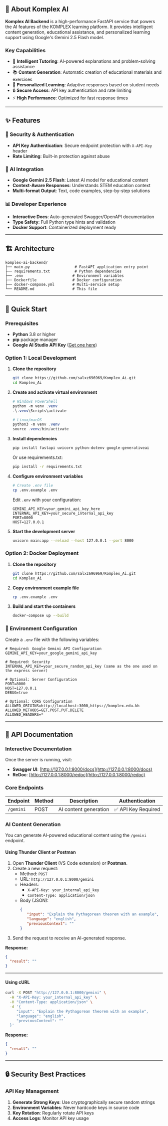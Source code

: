 ## 🌟 About Komplex AI

**Komplex AI Backend** is a high-performance FastAPI service that powers the AI features of the KOMPLEX learning platform. It provides intelligent content generation, educational assistance, and personalized learning support using Google's Gemini 2.5 Flash model.

### Key Capabilities

- 🧠 **Intelligent Tutoring**: AI-powered explanations and problem-solving assistance
- 📚 **Content Generation**: Automatic creation of educational materials and exercises  
- 🎯 **Personalized Learning**: Adaptive responses based on student needs
- 🔒 **Secure Access**: API key authentication and rate limiting
- ⚡ **High Performance**: Optimized for fast response times

---

## ✨ Features

### 🔐 Security & Authentication
- **API Key Authentication**: Secure endpoint protection with `X-API-Key` header
- **Rate Limiting**: Built-in protection against abuse

### 🤖 AI Integration
- **Google Gemini 2.5 Flash**: Latest AI model for educational content
- **Context-Aware Responses**: Understands STEM education context
- **Multi-format Output**: Text, code examples, step-by-step solutions



### 📊 Developer Experience
- **Interactive Docs**: Auto-generated Swagger/OpenAPI documentation
- **Type Safety**: Full Python type hints and validation
- **Docker Support**: Containerized deployment ready

---

## 🏗️ Architecture

```
komplex-ai-backend/
├── main.py                    # FastAPI application entry point
├── requirements.txt           # Python dependencies
├── .env                      # Environment variables
├── Dockerfile                # Docker configuration
├── docker-compose.yml        # Multi-service setup
└── README.md                 # This file
```

---

## 🚀 Quick Start

### Prerequisites

- **Python** 3.8 or higher
- **pip** package manager
- **Google AI Studio API Key** ([Get one here](https://makersuite.google.com/app/apikey))

### Option 1: Local Development

1. **Clone the repository**
   ```bash
   git clone https://github.com/salxz696969/Komplex_Ai.git
   cd Komplex_Ai
   ```

2. **Create and activate virtual environment**
   ```powershell
   # Windows PowerShell
   python -m venv .venv
   .\.venv\Scripts\activate

   # Linux/macOS
   python3 -m venv .venv
   source .venv/bin/activate
   ```

3. **Install dependencies**
   ```bash
   pip install fastapi uvicorn python-dotenv google-generativeai
   ```
   
   Or use requirements.txt:
   ```bash
   pip install -r requirements.txt
   ```

4. **Configure environment variables**
   ```bash
   # Create .env file
   cp .env.example .env
   ```
   
   Edit `.env` with your configuration:
   ```env
   GEMINI_API_KEY=your_gemini_api_key_here
   INTERNAL_API_KEY=your_secure_internal_api_key
   PORT=8000
   HOST=127.0.0.1
   ```

5. **Start the development server**
   ```bash
   uvicorn main:app --reload --host 127.0.0.1 --port 8000
   ```

### Option 2: Docker Deployment

1. **Clone the repository**
   ```bash
   git clone https://github.com/salxz696969/Komplex_Ai.git
   cd Komplex_Ai
   ```

2. **Copy environment example file**
   ```bash
   cp .env.example .env
   ```

3. **Build and start the containers**
   ```bash
   docker-compose up --build
   ```


### 🔧 Environment Configuration

Create a `.env` file with the following variables:

```env
# Required: Google Gemini API Configuration
GEMINI_API_KEY=your_google_gemini_api_key

# Required: Security
INTERNAL_API_KEY=your_secure_random_api_key (same as the one used on the express server)

# Optional: Server Configuration
PORT=8000
HOST=127.0.0.1
DEBUG=true

# Optional: CORS Configuration
ALLOWED_ORIGINS=http://localhost:3000,https://komplex.edu.kh
ALLOWED_METHODS=GET,POST,PUT,DELETE
ALLOWED_HEADERS=*
```

---

## 📡 API Documentation

### Interactive Documentation

Once the server is running, visit:
- **Swagger UI**: [http://127.0.0.1:8000/docs](http://127.0.0.1:8000/docs)
- **ReDoc**: [http://127.0.0.1:8000/redoc](http://127.0.0.1:8000/redoc)

### Core Endpoints

| Endpoint | Method | Description | Authentication |
|----------|--------|-------------|----------------|
| `/gemini` | POST | AI content generation | ✅ API Key Required |


### AI Content Generation

You can generate AI-powered educational content using the `/gemini` endpoint.

#### Using Thunder Client or Postman

1. Open **Thunder Client** (VS Code extension) or **Postman**.
2. Create a new request:
    - Method: `POST`
    - URL: `http://127.0.0.1:8000/gemini`
    - Headers:
      - `X-API-Key: your_internal_api_key`
      - `Content-Type: application/json`
    - Body (JSON):
      ```json
      {
         "input": "Explain the Pythagorean theorem with an example",
         "language": "english",
         "previousContext": ""
      }
      ```
3. Send the request to receive an AI-generated response.

**Response:**
```json
{
  "result": ""
}
```

---

#### Using cURL

```bash
curl -X POST "http://127.0.0.1:8000/gemini" \
  -H "X-API-Key: your_internal_api_key" \
  -H "Content-Type: application/json" \
  -d '{
     "input": "Explain the Pythagorean theorem with an example",
     "language": "english",
     "previousContext": ""
  }'
```



**Response:**
```json
{
  "result": ""
}
```




---
## 🔒 Security Best Practices

### API Key Management

1. **Generate Strong Keys**: Use cryptographically secure random strings
2. **Environment Variables**: Never hardcode keys in source code
3. **Key Rotation**: Regularly rotate API keys
4. **Access Logs**: Monitor API key usage

